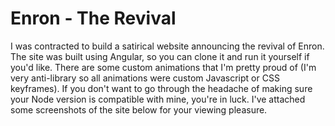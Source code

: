 # Enron - The Revival

I was contracted to build a satirical website announcing the revival of Enron. The site was built using Angular, so you can clone it and run it yourself if you'd like. There are some custom animations that I'm pretty proud of (I'm very anti-library so all animations were custom Javascript or CSS keyframes). If you don't want to go through the headache of making sure your Node version is compatible with mine, you're in luck. I've attached some screenshots of the site below for your viewing pleasure.

